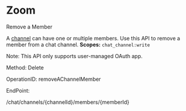 #     Zoom


Remove a Member

 A [channel](https://support.zoom.us/hc/en-us/articles/200912909-Getting-Started-With-Channels-Group-Messaging-) can have one or multiple members. Use this API to remove a member from a chat channel.
 **Scopes:** `chat_channel:write`
 
 
  Note: This API only supports user-managed OAuth app.



Method: Delete

OperationID: removeAChannelMember

EndPoint:

/chat/channels/{channelId}/members/{memberId}
